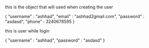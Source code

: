 this is the object that will used when creating the user 

{
    "username" : "ashhad",
    "email" : "ashhad2gmail.com",
    "password" : "asdasd",
    "phone" : 3240678595
}

this is user while login 

{
    "username" : "ashhad",
    "password" : "asdasd"
}
